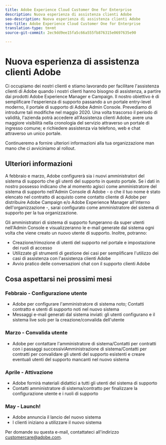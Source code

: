 ```yaml
---
title: Adobe Experience Cloud Customer One for Enterprise
description: Nuova esperienza di assistenza clienti Adobe
seo-description: Nuova esperienza di assistenza clienti Adobe
seo-title: Adobe Experience Cloud Customer One for Enterprise
translation-type: tm+mt
source-git-commit: 2ec9dd9ee15fa5c66a555fb876315e0697635e90

---
```



# Nuova esperienza di assistenza clienti Adobe

Ci occupiamo dei nostri clienti e stiamo lavorando per facilitare l&#39;assistenza clienti di Adobe quando i nostri clienti hanno bisogno di assistenza, a partire dai prodotti Adobe Experience Manager e Campaign. Il nostro obiettivo è di semplificare l&#39;esperienza di supporto passando a un portale entry-level moderno, il portale di supporto di Adobe Admin Console. Prevediamo di introdurre tali modifiche nel maggio 2020.  Una volta trascorso il periodo di validità, l&#39;azienda potrà accedere all&#39;Assistenza clienti Adobe; avere una maggiore visibilità nella cronologia del servizio attraverso un portale di ingresso comune; e richiedere assistenza via telefono, web e chat attraverso un unico portale.

Continueremo a fornire ulteriori informazioni alla tua organizzazione man mano che ci avviciniamo al rollout.

## Ulteriori informazioni

A febbraio e marzo, Adobe configurerà sia i nuovi amministratori del sistema di supporto che gli utenti del supporto in questo portale.  Se i dati in nostro possesso indicano che al momento agisci come amministratore del sistema di supporto nell&#39;Admin Console di Adobe - o che il tuo nome è stato elencato nel contratto di acquisto come contatto cliente di Adobe per distribuire Adobe Campaign e/o Adobe Experience Manager all&#39;interno dell&#39;organizzazione -, sarai configurato come amministratore del sistema di supporto per la tua organizzazione.

Gli amministratori di sistema di supporto fungeranno da super utenti nell&#39;Admin Console e visualizzeranno le e-mail generate dal sistema ogni volta che viene creato un nuovo utente di supporto.  Inoltre, potranno:

* Creazione/rimozione di utenti del supporto nel portale e impostazione dei ruoli di accesso
* Utilizzate gli strumenti di gestione dei casi per semplificare l&#39;utilizzo dei casi di assistenza con l&#39;assistenza clienti Adobe
* Avvio pratico delle conversazioni chat con il supporto clienti Adobe

## Cosa aspettarsi nei prossimi mesi

### Febbraio - Configurazione utente

* Adobe per configurare l&#39;amministratore di sistema noto; Contatti contratto e utenti di supporto noti nel nuovo sistema
* Messaggi e-mail generati dal sistema inviati: gli utenti configurano e il sistema live solo per la creazione/convalida dell&#39;utente

### Marzo - Convalida utente

* Adobe per contattare l&#39;amministratore di sistema/Contatti per contratti con i passaggi successiviAmministrazione di sistema/Contatti per contratti per convalidare gli utenti del supporto esistenti e creare eventuali utenti del supporto mancanti nel nuovo sistema

### Aprile - Attivazione

* Adobe fornirà materiali didattici a tutti gli utenti del sistema di supporto
* Contatti amministratore di sistema/contratto per finalizzare la configurazione utente e i ruoli di supporto

### May - Launch!

* Adobe annuncia il lancio del nuovo sistema
* I clienti iniziano a utilizzare il nuovo sistema

Per domande su questa e-mail, contattateci all&#39;indirizzo [customercare@adobe.com](mailto:customercare@adobe.com).
